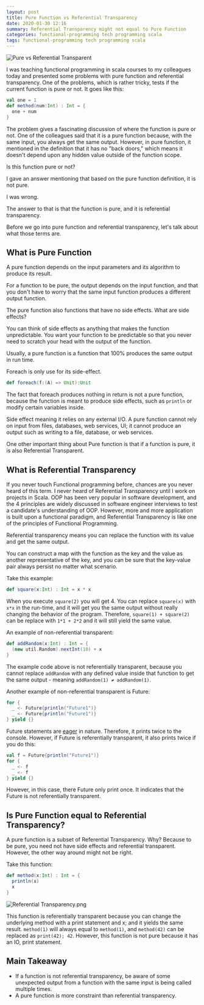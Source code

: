 ```yaml
---
layout: post
title: Pure Function vs Referential Transparency
date: 2020-01-30 12:16
summary: Referential Transparency might not equal to Pure Function
categories: functional-programming tech programming scala
tags: functional-programming tech programming scala
---
```


<img src="{{site.baseurl}}/images/pure-function-vs-referential-transparency/Pure vs Referential Transparent.png" alt="Pure vs Referential Transparent">

I was teaching functional programming in scala courses to my colleagues today and presented some problems with pure function and referential transparency. One of the problems, which is rather tricky, tests if the current function is pure or not. It goes like this:

```scala 
val one = 1
def method(num:Int) : Int = {
  one + num
}

```
The problem gives a fascinating discussion of where the function is pure or not. One of the colleagues said that it is a pure function because, with the same input, you always get the same output. However, in pure function, it mentioned in the definition that it has no "back doors," which means it doesn't depend upon any hidden value outside of the function scope. 

Is this function pure or not?

I gave an answer mentioning that based on the pure function definition, it is not pure.

I was wrong.

The answer to that is that the function is pure, and it is referential transparency.

Before we go into pure function and referential transparency, let's talk about what those terms are.

## What is Pure Function
A pure function depends on the input parameters and its algorithm to produce its result.

For a function to be pure, the output depends on the input function, and that you don't have to worry that the same input function produces a different output function.

The pure function also functions that have no side effects. What are side effects? 

You can think of side effects as anything that makes the function unpredictable. You want your function to be predictable so that you never need to scratch your head with the output of the function.

Usually, a pure function is a function that 100% produces the same output in run time.

Foreach is only use for its side-effect.
```scala 
def foreach(f:(A) => Unit):Unit
```

The fact that foreach produces nothing in return is not a pure function, because the function is meant to produce side effects, such as `println` or modify certain variables inside.

Side effect meaning it relies on any external I/O. A pure function cannot rely on input from files, databases, web services, UI; it cannot produce an output such as writing to a file, database, or web services.

One other important thing about Pure function is that if a function is pure, it is also Referential Transparent.


## What is Referential Transparency

If you never touch Functional programming before, chances are you never heard of this term. I never heard of Referential Transparency until I work on projects in Scala. OOP has been very popular in software development, and the 4 principles are widely discussed in software engineer interviews to test a candidate's understanding of OOP. However, more and more application is built upon a functional paradigm, and Referential Transparency is like one of the principles of Functional Programming.

Referential transparency means you can replace the function with its value and get the same output. 

You can construct a map with the function as the key and the value as another representative of the key, and you can be sure that the key-value pair always persist no matter what scenario.

Take this example:
```scala
def square(x:Int) : Int = x * x
```

When you execute `square(2)` you will get 4. You can replace `square(x)` with `x*x` in the run-time, and it will get you the same output without really changing the behavior of the program. Therefore, `square(1) + square(2)` can be replace with `1*1 + 2*2` and it will still yield the same value.

An example of non-referential transparent:
```scala
def addRandom(x:Int) : Int = {
  (new util.Random).nextInt(10) + x
}
```

The example code above is not referentially transparent, because you cannot replace `addRandom` with any defined value inside that function to get the same output - meaning `addRandom(1) ≠ addRandom(1)`.

Another example of non-referential transparent is Future:
```scala
for {
  _ <- Future{println("Future1")}
  _ <- Future{println("Future1")}
} yield {}
```

Future statements are <a href="http://scalapro.net/scala-futures-traverse-and-side-effects/" target="_blank">eager</a> in nature. Therefore, it prints twice to the console. However, if Future is referentially transparent, it also prints twice if you do this:
```scala
val f = Future{println("Future1")}
for {
  _ <- f
  _ <- f
} yield {}
```
However, in this case, there Future only print once. It indicates that the Future is not referentially transparent.


## Is Pure Function equal to Referential Transparency?

A pure function is a subset of Referential Transparency. Why? Because to be pure, you need not have side effects and referential transparent. However, the other way around might not be right. 

Take this function:
```scala 
def method(x:Int) : Int = {
  println(x)
  x
}
```

<img src="{{site.baseurl}}/images/pure-function-vs-referential-transparency/Referential Transparency.png" alt="Referential Transparency.png">

This function is referentially transparent because you can change the underlying method with a print statement and x; and it yields the same result. `method(1)` will always equal to `method(1)`, and `method(42)` can be replaced as `print(42); 42`. However, this function is not pure because it has an IO, print statement.

## Main Takeaway
- If a function is not referential transparency, be aware of some unexpected output from a function with the same input is being called multiple times. 
- A pure function is more constraint than referential transparency.
